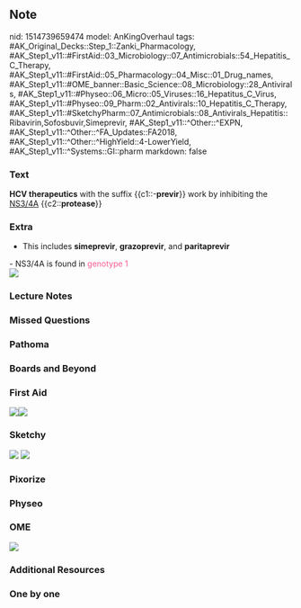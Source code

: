 ## Note
nid: 1514739659474
model: AnKingOverhaul
tags: #AK_Original_Decks::Step_1::Zanki_Pharmacology, #AK_Step1_v11::#FirstAid::03_Microbiology::07_Antimicrobials::54_Hepatitis_C_Therapy, #AK_Step1_v11::#FirstAid::05_Pharmacology::04_Misc::01_Drug_names, #AK_Step1_v11::#OME_banner::Basic_Science::08_Microbiology::28_Antivirals, #AK_Step1_v11::#Physeo::06_Micro::05_Viruses::16_Hepatitus_C_Virus, #AK_Step1_v11::#Physeo::09_Pharm::02_Antivirals::10_Hepatitis_C_Therapy, #AK_Step1_v11::#SketchyPharm::07_Antimicrobials::08_Antivirals_Hepatitis::Ribavirin,Sofosbuvir,Simeprevir, #AK_Step1_v11::^Other::^EXPN, #AK_Step1_v11::^Other::^FA_Updates::FA2018, #AK_Step1_v11::^Other::^HighYield::4-LowerYield, #AK_Step1_v11::^Systems::GI::pharm
markdown: false

### Text
<b>HCV therapeutics</b> with the suffix {{c1::-<b>previr</b>}} work
by inhibiting the <u>NS3/4A</u> {{c2::<b>protease</b>}}

### Extra
- This includes <b>simeprevir</b>, <b>grazoprevir</b>, and
<b>paritaprevir</b>
<div>
  - NS3/4A is found in <font color="#FC5A8D">genotype 1</font>
</div>
<div><img src="paste-197323682480129.jpg"></div>

### Lecture Notes


### Missed Questions


### Pathoma


### Boards and Beyond


### First Aid
<img src="paste-380113195630595.jpg"><img src=
"paste-755235639263235.jpg">

### Sketchy
<img src="paste-308125248782337.jpg"> <img src=
"Screen%20Shot%202020-01-28%20at%206.30.43%20PM.png">

### Pixorize


### Physeo


### OME
<div class="ome-widget">
  <a href=
  "https://onlinemeded.org/spa/microbiology/antivirals/acquire?ref=anki">
  <img src="_OME_AnkiFlashcards_Lesson_6.png"></a>
</div>

### Additional Resources


### One by one

